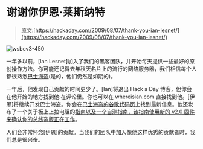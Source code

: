 # 谢谢你伊恩·莱斯纳特

> 原文:[https://hackaday.com/2009/08/07/thank-you-ian-lesnet/](https://hackaday.com/2009/08/07/thank-you-ian-lesnet/)

![](../Images/5f57adbc3d176de0408a2cdf02dd8c9b.png "wsbcv3-450")

一年多以前，[Ian Lesnet]加入了我们的黑客团队，并开始每天提供一些最好的原创操作方法。你可能还记得去年秋天名片上的流行的网络服务器，我们相信每个人都很熟悉[巴士海盗](http://buspirate.com/ "The Bus Pirate universal serial interface Hack a Day")(是的，他们仍然是如期的)。

一年后，他发现自己贡献的时间更少了。[Ian]将退出 Hack a Day 博客，但你会在他开始的地方找到他:在评论里。你也可以在 whereisian.com 直接找到他。[伊恩]将继续开发巴士海盗。你会在[巴士海盗的谷歌代码页](http://code.google.com/p/the-bus-pirate/ "the-bus-pirate - Project Hosting on Google Code")上找到最新信息。他还发布了一个关于板上上拉电阻的[指南以及一个自测指南，该指南使用新的 v2.0 固件](http://dangerousprototypes.com/2009/07/27/bus-pirate-practical-guide-to-pull-up-resistors/ "Bus Pirate: Practical guide to pull-up resistors « Dangerous Prototypes")[来确认你的总线盗版正在工作](http://dangerousprototypes.com/2009/07/28/bus-pirate-self-test-guide/ "Bus Pirate: Self-test guide « Dangerous Prototypes")。

人们会非常怀念[伊恩]的贡献。当我们的团队中加入像他这样优秀的贡献者时，我们总是很兴奋。